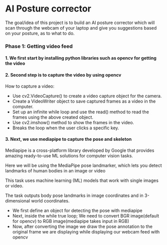 # AI Posture corrector

The goal/idea of this project is to build an AI posture corrector which will scan through the webcam of your laptop and give you suggestions based on your posture, as to what to do.

### Phase 1: Getting video feed

#### 1. We first start by installing python libraries such as opencv for getting the video

#### 2. Second step is to capture the video by using opencv

How to capture a video:
- Use cv2.VideoCapture() to create a video capture object for the camera.
- Create a VideoWriter object to save captured frames as a video in the computer.
- Set up an infinite while loop and use the read() method to read the frames using the above created object.
- Use cv2.imshow() method to show the frames in the video.
- Breaks the loop when the user clicks a specific key.

#### 3. Next, we use mediapipe to capture the pose and skeleton

Mediapipe is a cross-platform library developed by Google that provides amazing ready-to-use ML solutions for computer vision tasks.

Here we will be using the MediaPipe pose landmarker, which lets you detect landmarks of human bodies in an image or video

This task uses machine learning (ML) models that work with single images or video.

The task outputs body pose landmarks in image coordinates and in 3-dimensional world coordinates.

- We first define an object for detecting the pose with mediapipe
- Next, inside the while true loop; We need to convert BGR image(default for opencv) to RGB image(mediapipe takes input in RGB)
- Now, after converting the image we draw the pose annotation to the original frame we are displaying while displaying our webcam feed with opencv
